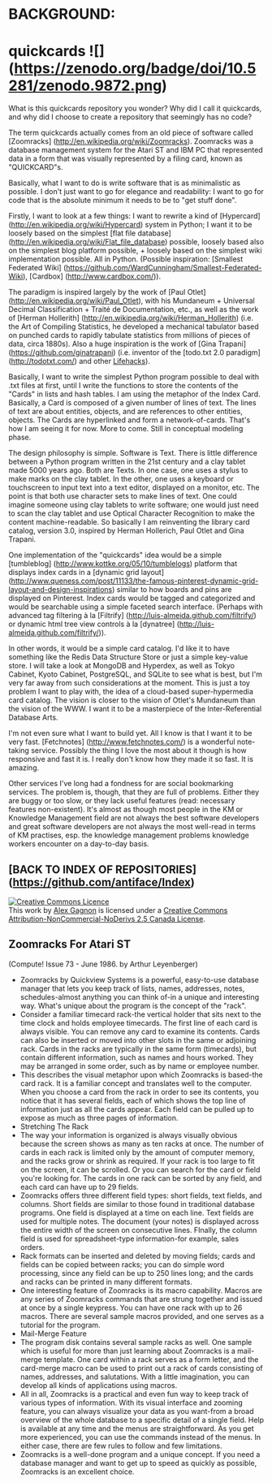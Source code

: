 # BACKGROUND:

quickcards ![] (https://zenodo.org/badge/doi/10.5281/zenodo.9872.png)
==========

What is this quickcards repository you wonder? Why did I call it quickcards, and why did I choose to create a repository that seemingly has no code?

The term quickcards actually comes from an old piece of software called [Zoomracks] (http://en.wikipedia.org/wiki/Zoomracks). Zoomracks was a database management system for the Atari ST and IBM PC that represented data in a form that was visually represented by a filing card, known as "QUICKCARD"s.

Basically, what I want to do is write software that is as minimalistic as possible. I don't just want to go for elegance and readability: I want to go for code that is the absolute minimum it needs to be to "get stuff done".

Firstly, I want to look at a few things: I want to rewrite a kind of [Hypercard] (http://en.wikipedia.org/wiki/Hypercard) system in Python; I want it to be loosely based on the simplest [flat file database] (http://en.wikipedia.org/wiki/Flat_file_database) possible, loosely based also on the simplest blog platform possible, + loosely based on the simplest wiki implementation possible. All in Python. (Possible inspiration: [Smallest Federated Wiki] (https://github.com/WardCunningham/Smallest-Federated-Wiki), [Cardbox] (http://www.cardbox.com/)).

The paradigm is inspired largely by the work of [Paul Otlet] (http://en.wikipedia.org/wiki/Paul_Otlet), with his Mundaneum + Universal Decimal Classification + Traité de Documentation, etc., as well as the work of [Herman Hollerith] (http://en.wikipedia.org/wiki/Herman_Hollerith) (i.e. the Art of Compiling Statistics, he developed a mechanical tabulator based on punched cards to rapidly tabulate statistics from millions of pieces of data, circa 1880s). Also a huge inspiration is the work of [Gina Trapani] (https://github.com/ginatrapani) (i.e. inventor of the [todo.txt 2.0 paradigm] (http://todotxt.com/) and other [Lifehacks](http://en.wikipedia.org/wiki/Lifehack)).

Basically, I want to write the simplest Python program possible to deal with .txt files at first, until I write the functions to store the contents of the "Cards" in lists and hash tables. I am using the metaphor of the Index Card. Basically, a Card is composed of a given number of lines of text. The lines of text are about entities, objects, and are references to other entities, objects. The Cards are hyperlinked and form a network-of-cards. That's how I am seeing it for now. More to come. Still in conceptual modeling phase.

The design philosophy is simple. Software is Text. There is little difference between a Python program written in the 21st century and a clay tablet made 5000 years ago. Both are Texts. In one case, one uses a stylus to make marks on the clay tablet. In the other, one uses a keyboard or touchscreen to input text into a text editor, displayed on a monitor, etc. The point is that both use character sets to make lines of text. One could imagine someone using clay tablets to write software; one would just need to scan the clay tablet and use Optical Character Recognition to make the content machine-readable. So basically I am reinventing the library card catalog, version 3.0, inspired by Herman Hollerich, Paul Otlet and Gina Trapani.

One implementation of the "quickcards" idea would be a simple [tumbleblog] (http://www.kottke.org/05/10/tumblelogs) platform that displays index cards in a [dynamic grid layout] (http://www.queness.com/post/11133/the-famous-pinterest-dynamic-grid-layout-and-design-inspirations) similar to how boards and pins are displayed on Pinterest. Index cards would be tagged and categorized and would be searchable using a simple faceted search interface. (Perhaps with advanced tag filtering à la [Filtrify] (http://luis-almeida.github.com/filtrify/) or dynamic html tree view controls à la [dynatree] (http://luis-almeida.github.com/filtrify/)).

In other words, it would be a simple card catalog. I'd like it to have something like the Redis Data Structure Store or just a simple key-value store. I will take a look at MongoDB and Hyperdex, as well as Tokyo Cabinet, Kyoto Cabinet, PostgreSQL, and SQLite to see what is best, but I'm very far away from such considerations at the moment. This is just a toy problem I want to play with, the idea of a cloud-based super-hypermedia card catalog. The vision is closer to the vision of Otlet's Mundaneum than the vision of the WWW. I want it to be a masterpiece of the Inter-Referential Database Arts.

I'm not even sure what I want to build yet. All I know is that I want it to be very fast. [Fetchnotes] (http://www.fetchnotes.com/) is a wonderful note-taking service. Possibly the thing I love the most about it though is how responsive and fast it is. I really don't know how they made it so fast. It is amazing.

Other services I've long had a fondness for are social bookmarking services. The problem is, though, that they are full of problems. Either they are buggy or too slow, or they lack useful features (read: necessary features non-existent). It's almost as though most people in the KM or Knowledge Management field are not always the best software developers and great software developers are not always the most well-read in terms of KM practises, esp. the knowledge management problems knowledge workers encounter on a day-to-day basis.

## [BACK TO INDEX OF REPOSITORIES] (https://github.com/antiface/Index)

<a rel="license" href="http://creativecommons.org/licenses/by-nc-nd/2.5/ca/deed.en_GB"><img alt="Creative Commons Licence" style="border-width:0" src="http://i.creativecommons.org/l/by-nc-nd/2.5/ca/80x15.png" /></a><br />This work by <a xmlns:cc="http://creativecommons.org/ns#" href="http://alexgagnon.com" property="cc:attributionName" rel="cc:attributionURL">Alex Gagnon</a> is licensed under a <a rel="license" href="http://creativecommons.org/licenses/by-nc-nd/2.5/ca/deed.en_GB">Creative Commons Attribution-NonCommercial-NoDerivs 2.5 Canada License</a>.

Zoomracks For Atari ST 
----------------------

(Compute! Issue 73 - June 1986. by Arthur Leyenberger)

* Zoomracks by Quickview Systems is a powerful, easy-to-use database manager that lets you keep track of lists, names, addresses, notes, schedules-almost anything you can think of-in a unique and interesting way. What's unique about the program is the concept of the "rack".
* Consider a familiar timecard rack-the vertical holder that sits next to the time clock and holds employee timecards. The first line of each card is always visible. You can remove any card to examine its contents. Cards can also be inserted or moved into other slots in the same or adjoining rack. Cards in the racks are typically in the same form (timecards), but contain different information, such as names and hours worked. They may be arranged in some order, such as by name or employee number.
* This describes the visual metaphor upon which Zoomracks is based-the card rack. It is a familiar concept and translates well to the computer. When you choose a card from the rack in order to see its contents, you notice that it has several fields, each of which shows the top line of information just as all the cards appear. Each field can be pulled up to expose as much as three pages of information.
* Stretching The Rack
* The way your information is organized is always visually obvious because the screen shows as many as ten racks at once. The number of cards in each rack is limited only by the amount of computer memory, and the racks grow or shrink as required. If your rack is too large to fit on the screen, it can be scrolled. Or you can search for the card or field you're looking for. The cards in one rack can be sorted by any field, and each card can have up to 29 fields.
* Zoomracks offers three different field types: short fields, text fields, and columns. Short fields are similar to those found in traditional database programs. One field is displayed at a time on each line. Text fields are used for multiple notes. The document (your notes) is displayed across the entire width of the screen on consecutive lines. FInally, the column field is used for spreadsheet-type information-for example, sales orders.
* Rack formats can be inserted and deleted by moving fields; cards and fields can be copied between racks; you can do simple word processing, since any field can be up to 250 lines long; and the cards and racks can be printed in many different formats.
* One interesting feature of Zoomracks is its macro capability. Macros are any series of Zoomracks commands that are strung together and issued at once by a single keypress. You can have one rack with up to 26 macros. There are several sample macros provided, and one serves as a tutorial for the program.
* Mail-Merge Feature
* The program disk contains several sample racks as well. One sample which is useful for more than just learning about Zoomracks is a mail-merge template. One card within a rack serves as a form letter, and the card-merge macro can be used to print out a rack of cards consisting of names, addresses, and salutations. With a little imagination, you can develop all kinds of applications using macros.
* All in all, Zoomracks is a practical and even fun way to keep track of various types of information. With its visual interface and zooming feature, you can always visualize your data as you want-from a broad overview of the whole database to a specific detail of a single field. Help is available at any time and the menus are straightforward. As you get more experienced, you can use the commands instead of the menus. In either case, there are few rules to follow and few limitations.
* Zoomracks is a well-done program and a unique concept. If you need a database manager and want to get up to speed as quickly as possible, Zoomracks is an excellent choice.

